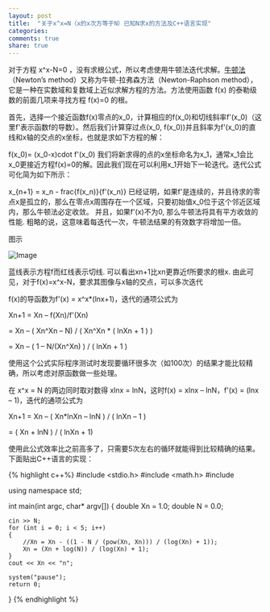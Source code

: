 ```yaml
---
layout: post
title:  "关于x^x=N（x的x次方等于N）已知N求x的方法及C++语言实现"
categories:
comments: true
share: true
---
```


对于方程 x^x-N=0 ，没有求根公式，所以考虑使用牛顿法迭代求解。[牛顿法](http://zh.wikipedia.org/wiki/%E7%89%9B%E9%A1%BF%E6%B3%95)（Newton’s method）又称为牛顿-拉弗森方法（Newton-Raphson method），它是一种在实数域和复数域上近似求解方程的方法。方法使用函数 f(x) 的泰勒级数的前面几项来寻找方程 f(x)=0 的根。

首先，选择一个接近函数f(x)零点的x_0，计算相应的f(x_0)和切线斜率f'(x_0)（这里f'表示函数f的导数）。然后我们计算穿过点(x_0, f(x_0))并且斜率为f'(x_0)的直线和x轴的交点的x坐标，也就是求如下方程的解：

f(x_0)= (x_0-x)cdot f'(x_0)
我们将新求得的点的x坐标命名为x_1，通常x_1会比x_0更接近方程f(x)=0的解。因此我们现在可以利用x_1开始下一轮迭代。迭代公式可化简为如下所示：

x_{n+1} = x_n - frac{f(x_n)}{f'(x_n)}
已经证明，如果f'是连续的，并且待求的零点x是孤立的，那么在零点x周围存在一个区域，只要初始值x_0位于这个邻近区域内，那么牛顿法必定收敛。 并且，如果f'(x)不为0, 那么牛顿法将具有平方收敛的性能. 粗略的说，这意味着每迭代一次，牛顿法结果的有效数字将增加一倍。

图示

![Image](http://zh.wikipedia.org/wiki/File:NewtonIteration_Ani.gif)

蓝线表示方程f而红线表示切线. 可以看出xn+1比xn更靠近f所要求的根x.
由此可见，对于f(x)=x^x-N，要求其图像与x轴的交点，可以多次迭代

f(x)的导函数为f'(x) = x^x*(lnx+1)，迭代的通项公式为

Xn+1 = Xn – f(Xn)/f'(Xn)

= Xn – ( Xn^Xn – N) / ( Xn^Xn * ( lnXn + 1 ) )

= Xn – ( 1 – N/(Xn^Xn) ) /  ( lnXn + 1 )

使用这个公式实际程序测试时发现要循环很多次（如100次）的结果才能比较精确，所以考虑对原函数做一些处理。

在 x^x = N 的两边同时取对数得 xlnx = lnN，这时f(x) = xlnx – lnN，f'(x) = (lnx – 1)，迭代的通项公式为

Xn+1 = Xn – ( Xn*lnXn – lnN ) / ( lnXn – 1 )

=  ( Xn + lnN ) / ( lnXn + 1)

使用此公式效率比之前高多了，只需要5次左右的循环就能得到比较精确的结果。 下面贴出C++语言的实现：

{% highlight c++%}
#include <stdio.h>
#include <math.h>
#include <iostream>

using namespace std;

int main(int argc, char* argv[])
{
	double Xn = 1.0;
	double N = 0.0;

	cin >> N;
	for (int i = 0; i < 5; i++)
	{
		//Xn = Xn - ((1 - N / (pow(Xn, Xn))) / (log(Xn) + 1));
		Xn = (Xn + log(N)) / (log(Xn) + 1);
	}
	cout << Xn << "n";

	system("pause");
	return 0;
}
{% endhighlight %}
